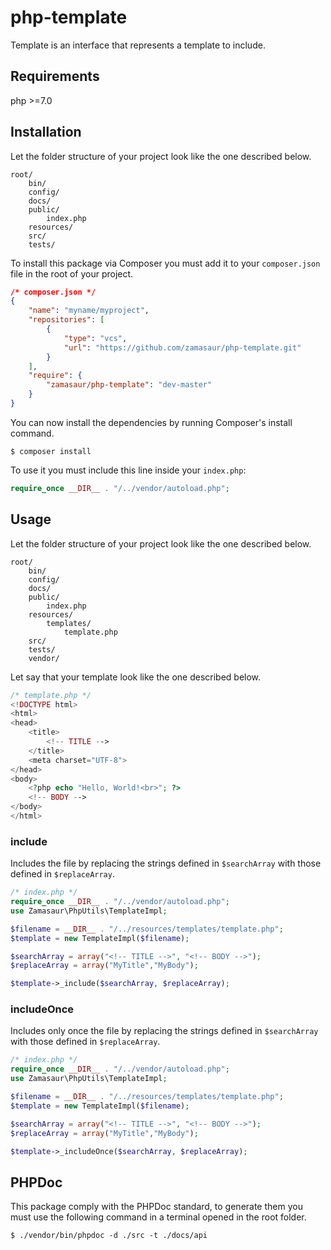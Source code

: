 # php-template

Template is an interface that represents a template to include.

## Requirements

php >=7.0

## Installation

Let the folder structure of your project look like the one described below.

```
root/
	bin/
	config/
	docs/
	public/
		index.php
	resources/
	src/
	tests/
```

To install this package via Composer you must add it to your `composer.json` file in the root of your project. 

```json
/* composer.json */
{
    "name": "myname/myproject",
	"repositories": [
        {
            "type": "vcs",
            "url": "https://github.com/zamasaur/php-template.git"
        }
    ],
    "require": {
        "zamasaur/php-template": "dev-master"
    }
}
```

You can now install the dependencies by running Composer's install command.
```
$ composer install
```

To use it you must include this line inside your `index.php`:

```php
require_once __DIR__ . "/../vendor/autoload.php";
```

## Usage

Let the folder structure of your project look like the one described below.

```
root/
	bin/
	config/
	docs/
	public/
		index.php
	resources/
		templates/
			template.php
	src/
	tests/
	vendor/
```

Let say that your template look like the one described below.

```php
/* template.php */
<!DOCTYPE html>
<html>
<head>
	<title>
		<!-- TITLE -->
	</title>
	<meta charset="UTF-8">
</head>
<body>
	<?php echo "Hello, World!<br>"; ?>
	<!-- BODY -->
</body>
</html>
```

### include

Includes the file by replacing the strings defined in `$searchArray` with those defined in `$replaceArray`.

```php
/* index.php */
require_once __DIR__ . "/../vendor/autoload.php";
use Zamasaur\PhpUtils\TemplateImpl;

$filename = __DIR__ . "/../resources/templates/template.php";
$template = new TemplateImpl($filename);

$searchArray = array("<!-- TITLE -->", "<!-- BODY -->");
$replaceArray = array("MyTitle","MyBody");

$template->_include($searchArray, $replaceArray);
```

### includeOnce

Includes only once the file by replacing the strings defined in `$searchArray` with those defined in `$replaceArray`.

```php
/* index.php */
require_once __DIR__ . "/../vendor/autoload.php";
use Zamasaur\PhpUtils\TemplateImpl;

$filename = __DIR__ . "/../resources/templates/template.php";
$template = new TemplateImpl($filename);

$searchArray = array("<!-- TITLE -->", "<!-- BODY -->");
$replaceArray = array("MyTitle","MyBody");

$template->_includeOnce($searchArray, $replaceArray);
```

## PHPDoc

This package comply with the PHPDoc standard, to generate them you must use the following command in a terminal opened in the root folder.

```
$ ./vendor/bin/phpdoc -d ./src -t ./docs/api
```